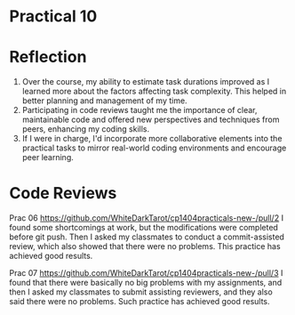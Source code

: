# Practical 10
# Reflection
1. Over the course, my ability to estimate task durations improved as I learned more about the factors affecting task complexity. This helped in better planning and management of my time.
2. Participating in code reviews taught me the importance of clear, maintainable code and offered new perspectives and techniques from peers, enhancing my coding skills.
3. If I were in charge, I'd incorporate more collaborative elements into the practical tasks to mirror real-world coding environments and encourage peer learning.

# Code Reviews
Prac 06
https://github.com/WhiteDarkTarot/cp1404practicals-new-/pull/2
I found some shortcomings at work, but the modifications were completed before git push. Then I asked my classmates to conduct a commit-assisted review, which also showed that there were no problems. This practice has achieved good results.

Prac 07
https://github.com/WhiteDarkTarot/cp1404practicals-new-/pull/3
I found that there were basically no big problems with my assignments, and then I asked my classmates to submit assisting reviewers, and they also said there were no problems. Such practice has achieved good results.
